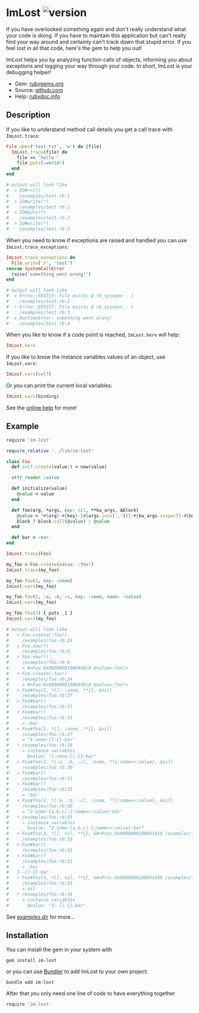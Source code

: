 # ImLost ![version](https://img.shields.io/gem/v/im-lost?label=)

If you have overlooked something again and don't really understand what your code is doing. If you have to maintain this application but can't really find your way around and certainly can't track down that stupid error. If you feel lost in all that code, here's the gem to help you out!

ImLost helps you by analyzing function calls of objects, informing you about exceptions and logging your way through your code. In short, ImLost is your debugging helper!

- Gem: [rubygems.org](https://rubygems.org/gems/im-lost)
- Source: [github.com](https://github.com/mblumtritt/im-lost)
- Help: [rubydoc.info](https://rubydoc.info/gems/im-lost/ImLost)

## Description

If you like to understand method call details you get a call trace with `ImLost.trace`:

```ruby
File.open('test.txt', 'w') do |file|
  ImLost.trace(file) do
    file << 'hello '
    file.puts(:world!)
  end
end

# output will look like
#  > IO#<<(?)
#    /examples/test.rb:1
#  > IO#write(*)
#    /examples/test.rb:1
#  > IO#puts(*)
#    /examples/test.rb:2
#  > IO#write(*)
#    /examples/test.rb:2
```

When you need to know if exceptions are raised and handled you can use `ImLost.trace_exceptions`:

```ruby
ImLost.trace_exceptions do
  File.write('/', 'test')
rescue SystemCallError
  raise('something went wrong!')
end

# output will look like
#  x Errno::EEXIST: File exists @ rb_sysopen - /
#    /examples/test.rb:2
#  ! Errno::EEXIST: File exists @ rb_sysopen - /
#    /examples/test.rb:3
#  x RuntimeError: something went wrong!
#    /examples/test.rb:4
```

When you like to know if a code point is reached, `ImLost.here` will help:

```ruby
ImLost.here
```

If you like to know the instance variables values of an object, use
`ImLost.vars`:

```ruby
ImLost.vars(self)
```

Or you can print the current local variables:

```ruby
ImLost.vars(binding)
```

See the [online help](https://rubydoc.info/gems/im-lost/ImLost) for more!

## Example

```ruby
require 'im-lost'

require_relative '../lib/im-lost'

class Foo
  def self.create(value:) = new(value)

  attr_reader :value

  def initialize(value)
    @value = value
  end

  def foo(arg, *args, key: nil, **kw_args, &block)
    @value = "#{arg}-#{key}-[#{args.join(',')}]-#{kw_args.inspect}-#{bar}"
    block ? block.call(@value) : @value
  end

  def bar = :bar
end

ImLost.trace(Foo)

my_foo = Foo.create(value: :foo!)
ImLost.trace(my_foo)

my_foo.foo(1, key: :none)
ImLost.vars(my_foo)

my_foo.foo(2, :a, :b, :c, key: :some, name: :value)
ImLost.vars(my_foo)

my_foo.foo(3) { puts _1 }
ImLost.vars(my_foo)

# output will look like
#   > Foo.create(:foo!)
#     /examples/foo.rb:24
#   > Foo.new(*)
#     /examples/foo.rb:6
#   < Foo.new(*)
#     /examples/foo.rb:6
#     = #<Foo:0x00000001006448c0 @value=:foo!>
#   < Foo.create(:foo!)
#     /examples/foo.rb:24
#     = #<Foo:0x00000001006448c0 @value=:foo!>
#   > Foo#foo(1, *[], :none, **{}, &nil)
#     /examples/foo.rb:27
#   > Foo#bar()
#     /examples/foo.rb:15
#   < Foo#bar()
#     /examples/foo.rb:15
#     = :bar
#   < Foo#foo(1, *[], :none, **{}, &nil)
#     /examples/foo.rb:27
#     = "1-none-[]-{}-bar"
#   * /examples/foo.rb:28
#     > instance variables
#       @value: "1-none-[]-{}-bar"
#   > Foo#foo(2, *[:a, :b, :c], :some, **{:name=>:value}, &nil)
#     /examples/foo.rb:30
#   > Foo#bar()
#     /examples/foo.rb:15
#   < Foo#bar()
#     /examples/foo.rb:15
#     = :bar
#   < Foo#foo(2, *[:a, :b, :c], :some, **{:name=>:value}, &nil)
#     /examples/foo.rb:30
#     = "2-some-[a,b,c]-{:name=>:value}-bar"
#   * /examples/foo.rb:31
#     > instance variables
#       @value: "2-some-[a,b,c]-{:name=>:value}-bar"
#   > Foo#foo(3, *[], nil, **{}, &#<Proc:0x0000000100641d28 /examples/foo.rb:33>)
#     /examples/foo.rb:33
#   > Foo#bar()
#     /examples/foo.rb:15
#   < Foo#bar()
#     /examples/foo.rb:15
#     = :bar
#   3--[]-{}-bar
#   < Foo#foo(3, *[], nil, **{}, &#<Proc:0x0000000100641d28 /examples/foo.rb:33>)
#     /examples/foo.rb:33
#     = nil
#   * /examples/foo.rb:34
#     > instance variables
#       @value: "3--[]-{}-bar"
```

See [examples dir](./examples) for more…

## Installation

You can install the gem in your system with

```shell
gem install im-lost
```

or you can use [Bundler](http://gembundler.com/) to add ImLost to your own project:

```shell
bundle add im-lost
```

After that you only need one line of code to have everything together

```ruby
require 'im-lost'
```
